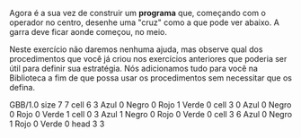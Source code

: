 Agora é a sua vez de construir um **programa** que, começando com o operador no centro, desenhe uma "cruz" como a que pode ver abaixo. A garra deve ficar aonde começou, no meio.

Neste exercício não daremos nenhuma ajuda, mas observe qual dos procedimentos que você já criou nos exercícios anteriores que poderia ser útil para definir sua estratégia. Nós adicionamos tudo para você na Biblioteca a fim de que possa usar os procedimentos sem necessitar que os defina.

<gs-board>
  GBB/1.0
    size 7 7
    cell 6 3 Azul 0 Negro 0 Rojo 1 Verde 0
    cell 3 0 Azul 0 Negro 0 Rojo 0 Verde 1
    cell 0 3 Azul 1 Negro 0 Rojo 0 Verde 0
    cell 3 6 Azul 0 Negro 1 Rojo 0 Verde 0
    head 3 3
</gs-board>